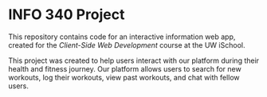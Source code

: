 # INFO 340 Project

This repository contains code for an interactive information web app, created for the _Client-Side Web Development_ course at the UW iSchool.

This project was created to help users interact with our platform during their health and fitness journey.
Our platform allows users to search for new workouts, log their workouts, view past workouts, and chat with
fellow users.

